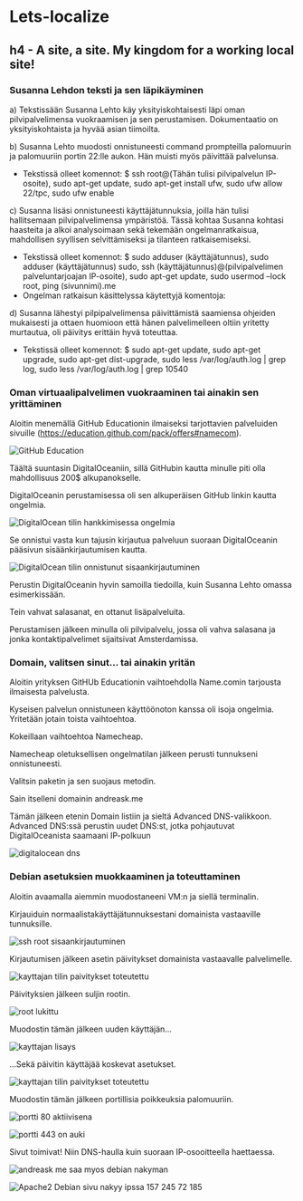 # Lets-localize
## h4 - A site, a site. My kingdom for a working local site! 
### Susanna Lehdon teksti ja sen läpikäyminen

a) Tekstissään Susanna Lehto käy yksityiskohtaisesti läpi oman pilvipalvelimensa vuokraamisen ja sen perustamisen. Dokumentaatio on yksityiskohtaista ja hyvää asian tiimoilta.

b)  Susanna Lehto muodosti onnistuneesti command prompteilla palomuurin ja palomuuriin portin 22:lle aukon. Hän muisti myös päivittää palvelunsa.

   - Tekstissä olleet komennot: $ ssh root@(Tähän tulisi pilvipalvelun IP-osoite), sudo apt-get update, sudo apt-get install ufw, sudo ufw allow 22/tpc, sudo ufw enable
 
c) Susanna lisäsi onnistuneesti käyttäjätunnuksia, joilla hän tulisi hallitsemaan pilvipalvelimensa ympäristöä.
   Tässä kohtaa Susanna kohtasi haasteita ja alkoi analysoimaan sekä tekemään ongelmanratkaisua, mahdollisen syyllisen selvittämiseksi ja tilanteen ratkaisemiseksi.
   
  - Tekstissä olleet komennot: $ sudo adduser (käyttäjätunnus), sudo adduser (käyttäjätunnus) sudo, ssh (käyttäjätunnus)@(pilvipalvelimen palveluntarjoajan IP-osoite), sudo apt-get update, sudo usermod –lock root, ping           (sivunnimi).me
  - Ongelman ratkaisun käsittelyssa käytettyjä komentoja: 

d) Susanna lähestyi pilpipalvelimensa päivittämistä saamiensa ohjeiden mukaisesti ja ottaen huomioon että hänen palvelimelleen oltiin yritetty murtautua, oli päivitys erittäin hyvä toteuttaa.
  - Tekstissä olleet komennot: $ sudo apt-get update, sudo apt-get upgrade, sudo apt-get dist-upgrade, sudo less /var/log/auth.log | grep log, sudo less /var/log/auth.log | grep 10540

### Oman virtuaalipalvelimen vuokraaminen tai ainakin sen yrittäminen

Aloitin menemällä GitHub Educationin ilmaiseksi tarjottavien palveluiden sivuille (https://education.github.com/pack/offers#namecom).

![GitHub Education](https://github.com/Andtonyk/h0/assets/149326156/c5e6b6b6-cf90-479c-99ea-0584b43fbaf2)

Täältä suuntasin DigitalOceaniin, sillä GitHubin kautta minulle piti olla mahdollisuus 200$ alkupanokselle.

DigitalOceanin perustamisessa oli sen alkuperäisen GitHub linkin kautta ongelmia. 

![DigitalOcean tilin hankkimisessa ongelmia](https://github.com/Andtonyk/h0/assets/149326156/08f2f399-fc85-4c82-9bf6-cd09b6789109)

Se onnistui vasta kun tajusin kirjautua palveluun suoraan DigitalOceanin pääsivun sisäänkirjautumisen kautta.

![DigitalOcean tilin onnistunut sisaankirjautuminen](https://github.com/Andtonyk/h0/assets/149326156/c7069b3b-abd3-4376-b754-300a6be56d57)

Perustin DigitalOceanin hyvin samoilla tiedoilla, kuin Susanna Lehto omassa esimerkissään.

Tein vahvat salasanat, en ottanut lisäpalveluita.

Perustamisen jälkeen minulla oli pilvipalvelu, jossa oli vahva salasana ja jonka kontaktipalvelimet sijaitsivat Amsterdamissa.

### Domain, valitsen sinut... tai ainakin yritän

Aloitin yrityksen GitHUb Educationin vaihtoehdolla Name.comin tarjousta ilmaisesta palvelusta.

Kyseisen palvelun onnistuneen käyttöönoton kanssa oli isoja ongelmia. Yritetään jotain toista vaihtoehtoa.

Kokeillaan vaihtoehtoa Namecheap.

Namecheap oletuksellisen ongelmatilan jälkeen perusti tunnukseni onnistuneesti.

Valitsin paketin ja sen suojaus metodin.


Sain itselleni domainin andreask.me

Tämän jälkeen etenin Domain listiin ja sieltä Advanced DNS-valikkoon. Advanced DNS:ssä perustin uudet DNS:st, jotka pohjautuvat DigitalOceanista saamaani IP-polkuun

![digitalocean dns](https://github.com/Andtonyk/h0/assets/149326156/856edfaa-9220-4fd2-9dc1-9b96ef63d0d3)


### Debian asetuksien muokkaaminen ja toteuttaminen

Aloitin avaamalla aiemmin muodostaneeni VM:n ja siellä terminalin.

Kirjauiduin normaalistakäyttäjätunnuksestani domainista vastaaville tunnuksille.

![ssh root sisaankirjautuminen](https://github.com/Andtonyk/h1---Debian/assets/149326156/97ed3d29-724f-44d7-b5f0-8099a8cbee3e)

Kirjautumisen jälkeen asetin päivitykset domainista vastaavalle palvelimelle.

![kayttajan tilin paivitykset toteutettu](https://github.com/Andtonyk/h1---Debian/assets/149326156/fa1424c7-b8ba-4e2a-9a46-062515c74206)

Päivityksien jälkeen suljin rootin.

![root lukittu](https://github.com/Andtonyk/h1---Debian/assets/149326156/cd353aca-d9d9-4882-94d5-839cd4252f9c)

Muodostin tämän jälkeen uuden käyttäjän...

![kayttajan lisays](https://github.com/Andtonyk/h1---Debian/assets/149326156/20fff288-3e36-4bab-b5c2-ce3861c9c376)

...Sekä päivitin käyttäjää koskevat asetukset.

![kayttajan tilin paivitykset toteutettu](https://github.com/Andtonyk/h1---Debian/assets/149326156/2e18c7fe-8d04-4b9c-9554-c7ecc21c3076)

Muodostin tämän jälkeen portillisia poikkeuksia palomuuriin.

![portti 80 aktiivisena](https://github.com/Andtonyk/h1---Debian/assets/149326156/7500c423-f1f1-4f7e-844c-7e2be213cec5)

![portti 443 on auki](https://github.com/Andtonyk/h1---Debian/assets/149326156/c19bfad7-f5e8-4d6f-8b88-5a86c7ac4b35)

Sivut toimivat! Niin DNS-haulla kuin suoraan IP-osooitteella haettaessa.

![andreask me saa myos debian nakyman](https://github.com/Andtonyk/h1---Debian/assets/149326156/a0a39665-4626-4b9f-8648-0a69328fe81e)

![Apache2 Debian sivu nakyy ipssa 157 245 72 185](https://github.com/Andtonyk/h1---Debian/assets/149326156/d5cbb31d-6cad-47e9-bdcd-1dfc07a1517f)
